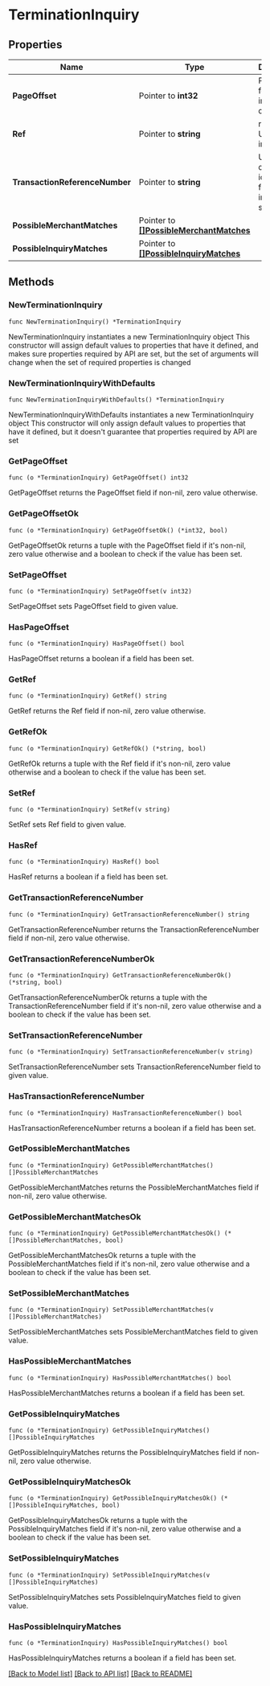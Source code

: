 # TerminationInquiry

## Properties

Name | Type | Description | Notes
------------ | ------------- | ------------- | -------------
**PageOffset** | Pointer to **int32** | PageOffset for the inquiry done | [optional] 
**Ref** | Pointer to **string** | rReference URL to get inquiry | [optional] 
**TransactionReferenceNumber** | Pointer to **string** | User-defined identifier for the inquiry submitted. | [optional] 
**PossibleMerchantMatches** | Pointer to [**[]PossibleMerchantMatches**](PossibleMerchantMatches.md) |  | [optional] 
**PossibleInquiryMatches** | Pointer to [**[]PossibleInquiryMatches**](PossibleInquiryMatches.md) |  | [optional] 

## Methods

### NewTerminationInquiry

`func NewTerminationInquiry() *TerminationInquiry`

NewTerminationInquiry instantiates a new TerminationInquiry object
This constructor will assign default values to properties that have it defined,
and makes sure properties required by API are set, but the set of arguments
will change when the set of required properties is changed

### NewTerminationInquiryWithDefaults

`func NewTerminationInquiryWithDefaults() *TerminationInquiry`

NewTerminationInquiryWithDefaults instantiates a new TerminationInquiry object
This constructor will only assign default values to properties that have it defined,
but it doesn't guarantee that properties required by API are set

### GetPageOffset

`func (o *TerminationInquiry) GetPageOffset() int32`

GetPageOffset returns the PageOffset field if non-nil, zero value otherwise.

### GetPageOffsetOk

`func (o *TerminationInquiry) GetPageOffsetOk() (*int32, bool)`

GetPageOffsetOk returns a tuple with the PageOffset field if it's non-nil, zero value otherwise
and a boolean to check if the value has been set.

### SetPageOffset

`func (o *TerminationInquiry) SetPageOffset(v int32)`

SetPageOffset sets PageOffset field to given value.

### HasPageOffset

`func (o *TerminationInquiry) HasPageOffset() bool`

HasPageOffset returns a boolean if a field has been set.

### GetRef

`func (o *TerminationInquiry) GetRef() string`

GetRef returns the Ref field if non-nil, zero value otherwise.

### GetRefOk

`func (o *TerminationInquiry) GetRefOk() (*string, bool)`

GetRefOk returns a tuple with the Ref field if it's non-nil, zero value otherwise
and a boolean to check if the value has been set.

### SetRef

`func (o *TerminationInquiry) SetRef(v string)`

SetRef sets Ref field to given value.

### HasRef

`func (o *TerminationInquiry) HasRef() bool`

HasRef returns a boolean if a field has been set.

### GetTransactionReferenceNumber

`func (o *TerminationInquiry) GetTransactionReferenceNumber() string`

GetTransactionReferenceNumber returns the TransactionReferenceNumber field if non-nil, zero value otherwise.

### GetTransactionReferenceNumberOk

`func (o *TerminationInquiry) GetTransactionReferenceNumberOk() (*string, bool)`

GetTransactionReferenceNumberOk returns a tuple with the TransactionReferenceNumber field if it's non-nil, zero value otherwise
and a boolean to check if the value has been set.

### SetTransactionReferenceNumber

`func (o *TerminationInquiry) SetTransactionReferenceNumber(v string)`

SetTransactionReferenceNumber sets TransactionReferenceNumber field to given value.

### HasTransactionReferenceNumber

`func (o *TerminationInquiry) HasTransactionReferenceNumber() bool`

HasTransactionReferenceNumber returns a boolean if a field has been set.

### GetPossibleMerchantMatches

`func (o *TerminationInquiry) GetPossibleMerchantMatches() []PossibleMerchantMatches`

GetPossibleMerchantMatches returns the PossibleMerchantMatches field if non-nil, zero value otherwise.

### GetPossibleMerchantMatchesOk

`func (o *TerminationInquiry) GetPossibleMerchantMatchesOk() (*[]PossibleMerchantMatches, bool)`

GetPossibleMerchantMatchesOk returns a tuple with the PossibleMerchantMatches field if it's non-nil, zero value otherwise
and a boolean to check if the value has been set.

### SetPossibleMerchantMatches

`func (o *TerminationInquiry) SetPossibleMerchantMatches(v []PossibleMerchantMatches)`

SetPossibleMerchantMatches sets PossibleMerchantMatches field to given value.

### HasPossibleMerchantMatches

`func (o *TerminationInquiry) HasPossibleMerchantMatches() bool`

HasPossibleMerchantMatches returns a boolean if a field has been set.

### GetPossibleInquiryMatches

`func (o *TerminationInquiry) GetPossibleInquiryMatches() []PossibleInquiryMatches`

GetPossibleInquiryMatches returns the PossibleInquiryMatches field if non-nil, zero value otherwise.

### GetPossibleInquiryMatchesOk

`func (o *TerminationInquiry) GetPossibleInquiryMatchesOk() (*[]PossibleInquiryMatches, bool)`

GetPossibleInquiryMatchesOk returns a tuple with the PossibleInquiryMatches field if it's non-nil, zero value otherwise
and a boolean to check if the value has been set.

### SetPossibleInquiryMatches

`func (o *TerminationInquiry) SetPossibleInquiryMatches(v []PossibleInquiryMatches)`

SetPossibleInquiryMatches sets PossibleInquiryMatches field to given value.

### HasPossibleInquiryMatches

`func (o *TerminationInquiry) HasPossibleInquiryMatches() bool`

HasPossibleInquiryMatches returns a boolean if a field has been set.


[[Back to Model list]](../README.md#documentation-for-models) [[Back to API list]](../README.md#documentation-for-api-endpoints) [[Back to README]](../README.md)


